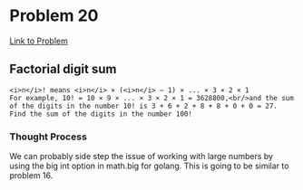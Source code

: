 # Problem 20

[Link to Problem](https://projecteuler.net/problem=20)

## Factorial digit sum

```
<i>n</i>! means <i>n</i> × (<i>n</i> − 1) × ... × 3 × 2 × 1
For example, 10! = 10 × 9 × ... × 3 × 2 × 1 = 3628800,<br/>and the sum of the digits in the number 10! is 3 + 6 + 2 + 8 + 8 + 0 + 0 = 27.
Find the sum of the digits in the number 100!

```

### Thought Process

We can probably side step the issue of working with large numbers by using the big int option in math.big for golang. This is going to be similar to problem 16.
